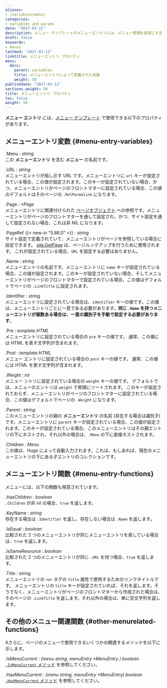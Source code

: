 ```yaml
---
aliases:
- /variables/menu/
categories:
- variables and params
date: "2017-03-12"
description: メニュー テンプレートのメニューエントリには、メニュー管理を容易にする特定の変数と関数があります。
draft: false
keywords:
- menus
lastmod: "2017-03-12"
linktitle: メニューエントリ プロパティ
menu:
  docs:
    parent: variables
    title: メニューエントリによって定義された変数
    weight: 50
publishdate: "2017-03-12"
sections_weight: 50
title: メニューエントリ プロパティ
toc: false
weight: 50
---
```


**メニュー エントリ** には、[メニュー テンプレート][menu-template] で使用できる以下のプロパティがあります。

## メニューエントリ変数 {#menu-entry-variables}

.Menu
: _string_  
この **メニューエントリ** を含む **メニュー** の名前です。

.URL
: _string_  
メニューエントリが指し示す URL です。メニューエントリに `url` キーが設定されている場合、この値が設定されます。このキーが設定されていない場合、かつ、メニューエントリがページのフロントマターに設定されている場合、この値のデフォルトはそのページの `.RelPermalink` になります。

.Page
: _\*Page_  
メニューエントリに関連付けられた [ページオブジェクト][page-object] への参照です。メニューエントリがページのフロントマターを通して設定され、かつ、サイト設定を通して設定されない場合、これは非 NIL になります。

.PageRef {{< new-in "0.86.0" >}}
: _string_   
サイト設定で定義されていて、メニューエントリがページを参照している場合に設定できます。 [site.GetPage](/functions/getpage/) は、ページルックアップを行うために使用されます。 これが設定されている場合、`URL` を設定する必要はありません。

.Name
: _string_  
メニューエントリの名前です。メニューエントリに `name` キーが設定されている場合、この値が設定されます。このキーが設定されていない場合、そしてメニューエントリがページのフロントマターで設定されている場合、この値はデフォルトでページの `.LinkTitle` に設定されます。

.Identifier
: _string_  
メニューエントリに設定されている場合は、`identifier` キーの値です。この値は、メニューエントリごとに一意である必要があります。**同じ `.Name` を持つメニューエントリが複数ある場合は、一意の識別子を手動で設定する必要があります**。

.Pre
: _template.HTML_  
メニューエントリに設定されている場合の `pre` キーの値です。 通常、この値には HTML を表す文字列が含まれます。

.Post
: _template.HTML_  
メニュー エントリに設定されている場合の `post` キーの値です。 通常、この値には HTML を表す文字列が含まれます。

.Weight
: _int_  
メニュー ントリに設定されている場合の `weight` キーの値です。 デフォルトでは、メニューのエントリは `weight` で昇順にソートされます。 このキーが設定されておらず、メニューエントリがページのフロントマターに設定されている場合、この値はデフォルトでページの `.Weight` になります。

.Parent
: _string_  
このメニューエントリの親の **メニューエントリ** の名前 (存在する場合は識別子) です。メニューエントリに `parent` キーが設定されている場合、この値が設定されます。このキーが設定されている場合、このメニューエントリはその親エントリの下にネストされ、それ以外の場合は、`.Menu` の下に直接ネストされます。

.Children
: _Menu_  
この値は、Hugo によって自動入力されます。これは、もしあれば、現在のメニューエントリの下にある子エントリのコレクションです。

## メニューエントリ関数 {#menu-entry-functions}

メニューには、以下の関数も用意されています。

.HasChildren
: _boolean_  
`.Children` が非 nil の場合、`true` を返します。

.KeyName
: _string_  
存在する場合は `.Identifier` を返し、存在しない場合は `.Name` を返します。

.IsEqual
: _boolean_  
比較された 2 つのメニューエントリが同じメニューエントリを表している場合は、`true` を返します。

.IsSameResource
: _boolean_  
比較された 2 つのメニューエントリが同じ `.URL` を持つ場合、`true` を返します。

.Title
: _string_  
メニューエントリの `<a>` タグの `title` 属性で使用するためのリンクタイトルです。 メニューエントリの `title` キーが設定されていれば、それを返します。そうでなく、メニューエントリがページのフロントマターから作成された場合は、そのページの `.LinkTitle` を返します。それ以外の場合は、単に空文字列を返します。

## その他のメニュー関連関数 {#other-menurelated-functions}

Aさらに、ページのメニューで使用できるいくつかの関連するメソッドを以下に示します。

.IsMenuCurrent
: _(menu string, menuEntry *MenuEntry ) boolean_  
[`.IsMenuCurrent` メソッド](/functions/ismenucurrent/) を参照してください。

.HasMenuCurrent
: _(menu string, menuEntry *MenuEntry) boolean_  
[`.HasMenuCurrent` メソッド](/functions/hasmenucurrent/) を参照してください。

[menu-template]: /templates/menu-templates/
[page-object]: /variables/page/
